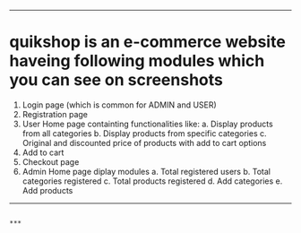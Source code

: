 _____________________________________________________________________________________
# quikshop is an e-commerce website haveing following modules which you can see on screenshots
1. Login page (which is common for ADMIN and USER)
2. Registration page
3. User Home page containting functionalities like:
    a. Display products from all categories
    b. Display products from specific categories
    c. Original and discounted price of products with add to cart options
4. Add to cart
5. Checkout page
6. Admin Home page diplay modules
    a. Total registered users
    b. Total categories registered
    c. Total products registered
    d. Add categories
    e. Add products
_____________________________________________________________________________________
                                                                                  ***
